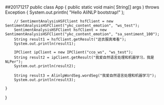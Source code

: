##20171217
public class App 
{
    public static void main( String[] args ) throws Exception {
        System.out.println( "Hello AliNLP bootstrap!" );

        // SentimentAnalysisHSFClient hsfClient = new SentimentAnalysisHSFClient("ykc_content_emotion", "ws_test");
        SentimentAnalysisHSFClient hsfClient = new SentimentAnalysisHSFClient("ykc_content_emotion", "sa_sentiment_100");
        String result1 = hsfClient.getResult("这衣服真难看");
        System.out.println(result1);

        IPClient ipClient = new IPClient("cco_ws", "ws_test");
        String result2 = ipClient.getResult("我爱自然语言处理和机器学习，我是NLPer");
        System.out.println(result2);

        String result3 = AlinlpWordSeg.wordSeg("我爱自然语言处理和机器学习");
        System.out.println(result3);

    }
}

